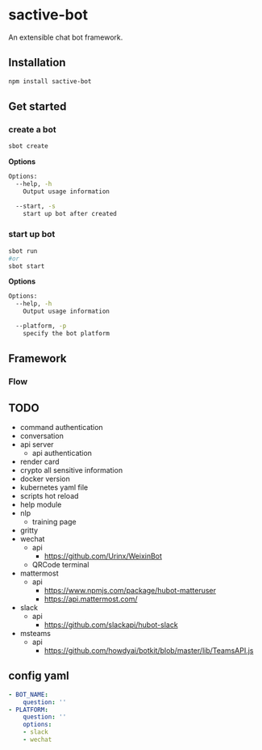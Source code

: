 # sactive-bot
An extensible chat bot framework.

## Installation
```bash
npm install sactive-bot
```

## Get started

### create a bot
```bash
sbot create
```
**Options**
```bash
Options:
  --help, -h
    Output usage information

  --start, -s
    start up bot after created
```

### start up bot
```bash
sbot run
#or
sbot start
```
**Options**
```bash
Options:
  --help, -h
    Output usage information

  --platform, -p
    specify the bot platform
```
## Framework
### Flow
## TODO
- command authentication
- conversation
- api server
  - api authentication
- render card
- crypto all sensitive information
- docker version
- kubernetes yaml file
- scripts hot reload
- help module
- nlp
  - training page
- gritty
- wechat
  - api
    - https://github.com/Urinx/WeixinBot
  - QRCode terminal
- mattermost
  - api
    - https://www.npmjs.com/package/hubot-matteruser
    - https://api.mattermost.com/
- slack
  - api
    - https://github.com/slackapi/hubot-slack
- msteams
  - api
    - https://github.com/howdyai/botkit/blob/master/lib/TeamsAPI.js

## config yaml
```yml
- BOT_NAME:
    question: ''
- PLATFORM:
    question: ''
    options:
    - slack
    - wechat
```